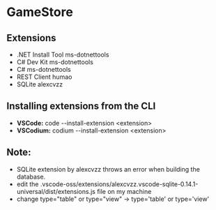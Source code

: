 # GameStore

## Extensions
- .NET Install Tool ms-dotnettools
- C# Dev Kit ms-dotnettools
- C# ms-dotnettools
- REST Client humao
- SQLite alexcvzz

## Installing extensions from the CLI
- **VSCode:** code --install-extension \<extension\>
- **VSCodium:** codium --install-extension \<extension\>

## Note: 
- SQLite extension by alexcvzz throws an error when building the database.
- edit the .vscode-oss/extensions/alexcvzz.vscode-sqlite-0.14.1-universal/dist/extensions.js file on my machine
- change type=\"table\" or type=\"view\" -> type='table' or type='view'


